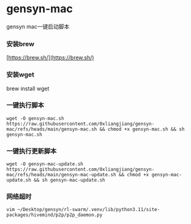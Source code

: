 # gensyn-mac
gensyn mac一键启动脚本

### 安装brew

[https://brew.sh/](https://brew.sh/)

### 安装wget

brew install wget

### 一键执行脚本

```shell
wget -O gensyn-mac.sh https://raw.githubusercontent.com/0xliangjiang/gensyn-mac/refs/heads/main/gensyn-mac.sh && chmod +x gensyn-mac.sh && sh gensyn-mac.sh
```


### 一键执行更新脚本

```shell
wget -O gensyn-mac-update.sh https://raw.githubusercontent.com/0xliangjiang/gensyn-mac/refs/heads/main/gensyn-mac-update.sh && chmod +x gensyn-mac-update.sh && sh gensyn-mac-update.sh
```

### 网络超时
```shell
vim ~/Desktop/gensyn/rl-swarm/.venv/lib/python3.11/site-packages/hivemind/p2p/p2p_daemon.py
```


